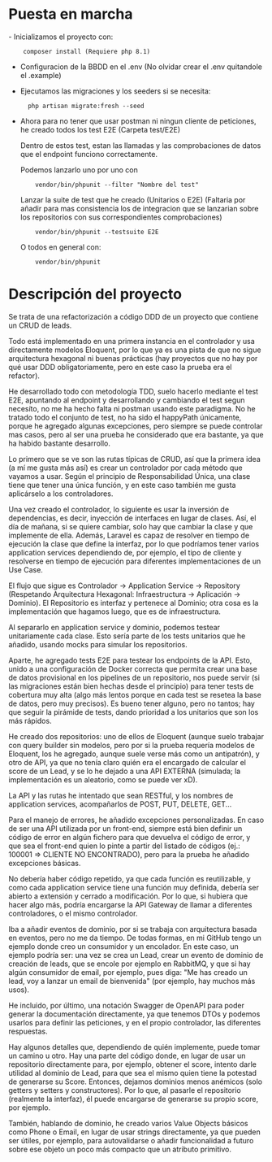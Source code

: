 <h1> Puesta en marcha </h1>
- Inicializamos el proyecto con:

        composer install (Requiere php 8.1)

- Configuracion de la BBDD en el .env (No olvidar crear el .env quitandole el .example)

- Ejecutamos las migraciones y los seeders si se necesita:

        php artisan migrate:fresh --seed

- Ahora para no tener que usar postman ni ningun cliente de peticiones, he creado todos los test E2E (Carpeta test/E2E)

  Dentro de estos test, estan las llamadas y las comprobaciones de datos que el endpoint funciono correctamente.

  Podemos lanzarlo uno por uno con

          vendor/bin/phpunit --filter "Nombre del test"

  Lanzar la suite de test que he creado (Unitarios o E2E) (Faltaria por añadir para mas consistencia los de integracion que se lanzarian sobre los repositorios con sus correspondientes comprobaciones)

          vendor/bin/phpunit --testsuite E2E

  O todos en general con:

          vendor/bin/phpunit



<h1>Descripción del proyecto</h1>
Se trata de una refactorización a código DDD de un proyecto que contiene un CRUD de leads.

Todo está implementado en una primera instancia en el controlador y usa directamente modelos Eloquent, por lo que ya es una pista de que no sigue arquitectura hexagonal ni buenas prácticas (hay proyectos que no hay por qué usar DDD obligatoriamente, pero en este caso la prueba era el refactor).

He desarrollado todo con metodología TDD, suelo hacerlo mediante el test E2E, apuntando al endpoint y desarrollando y cambiando el test segun necesíto, no me ha hecho falta ni postman usando este paradigma. No he tratado todo el conjunto de test, no ha sido el happyPath únicamente, porque he agregado algunas excepciones, pero siempre se puede controlar mas casos, pero al ser una prueba he considerado que era bastante, ya que ha habido bastante desarrollo.

Lo primero que se ve son las rutas típicas de CRUD, así que la primera idea (a mí me gusta más así) es crear un controlador por cada método que vayamos a usar. Según el principio de Responsabilidad Única, una clase tiene que tener una única función, y en este caso también me gusta aplicárselo a los controladores.

Una vez creado el controlador, lo siguiente es usar la inversión de dependencias, es decir, inyección de interfaces en lugar de clases. Así, el día de mañana, si se quiere cambiar, solo hay que cambiar la clase y que implemente de ella. Además, Laravel es capaz de resolver en tiempo de ejecución la clase que define la interfaz, por lo que podríamos tener varios application services dependiendo de, por ejemplo, el tipo de cliente y resolverse en tiempo de ejecución para diferentes implementaciones de un Use Case.

El flujo que sigue es Controlador -> Application Service -> Repository (Respetando Arquitectura Hexagonal: Infraestructura -> Aplicación -> Dominio). El Repositorio es interfaz y pertenece al Dominio; otra cosa es la implementación que hagamos luego, que es de infraestructura.

Al separarlo en application service y dominio, podemos testear unitariamente cada clase. Esto sería parte de los tests unitarios que he añadido, usando mocks para simular los repositorios.

Aparte, he agregado tests E2E para testear los endpoints de la API. Esto, unido a una configuración de Docker correcta que permita crear una base de datos provisional en los pipelines de un repositorio, nos puede servir (si las migraciones están bien hechas desde el principio) para tener tests de cobertura muy alta (algo más lentos porque en cada test se resetea la base de datos, pero muy precisos). Es bueno tener alguno, pero no tantos; hay que seguir la pirámide de tests, dando prioridad a los unitarios que son los más rápidos.

He creado dos repositorios: uno de ellos de Eloquent (aunque suelo trabajar con query builder sin modelos, pero por si la prueba requería modelos de Eloquent, los he agregado, aunque suele verse más como un antipatrón), y otro de API, ya que no tenía claro quién era el encargado de calcular el score de un Lead, y se lo he dejado a una API EXTERNA (simulada; la implementación es un aleatorio, como se puede ver xD).

La API y las rutas he intentado que sean RESTful, y los nombres de application services, acompañarlos de POST, PUT, DELETE, GET...

Para el manejo de errores, he añadido excepciones personalizadas. En caso de ser una API utilizada por un front-end, siempre está bien definir un código de error en algún fichero para que devuelva el código de error, y que sea el front-end quien lo pinte a partir del listado de códigos (ej.: 100001 => CLIENTE NO ENCONTRADO), pero para la prueba he añadido excepciones básicas.

No debería haber código repetido, ya que cada función es reutilizable, y como cada application service tiene una función muy definida, debería ser abierto a extensión y cerrado a modificación. Por lo que, si hubiera que hacer algo más, podría encargarse la API Gateway de llamar a diferentes controladores, o el mismo controlador.

Iba a añadir eventos de dominio, por si se trabaja con arquitectura basada en eventos, pero no me da tiempo. De todas formas, en mi GitHub tengo un ejemplo donde creo un consumidor y un encolador. En este caso, un ejemplo podría ser: una vez se crea un Lead, crear un evento de dominio de creación de leads, que se encole por ejemplo en RabbitMQ, y que si hay algún consumidor de email, por ejemplo, pues diga: "Me has creado un lead, voy a lanzar un email de bienvenida" (por ejemplo, hay muchos más usos).

He incluido, por último, una notación Swagger de OpenAPI para poder generar la documentación directamente, ya que tenemos DTOs y podemos usarlos para definir las peticiones, y en el propio controlador, las diferentes respuestas.

Hay algunos detalles que, dependiendo de quién implemente, puede tomar un camino u otro. Hay una parte del código donde, en lugar de usar un repositorio directamente para, por ejemplo, obtener el score, intento darle utilidad al dominio de Lead, para que sea el mismo quien tiene la potestad de generarse su Score. Entonces, dejamos dominios menos anémicos (solo getters y setters y constructores). Por lo que, al pasarle el repositorio (realmente la interfaz), él puede encargarse de generarse su propio score, por ejemplo.

También, hablando de dominio, he creado varios Value Objects básicos como Phone o Email, en lugar de usar strings directamente, ya que pueden ser útiles, por ejemplo, para autovalidarse o añadir funcionalidad a futuro sobre ese objeto un poco más compacto que un atributo primitivo.




